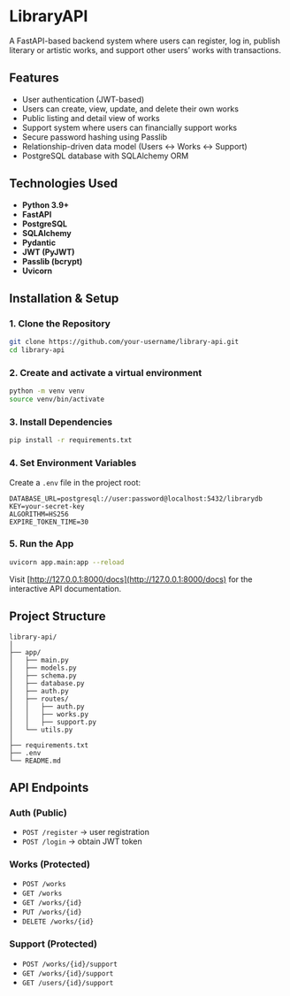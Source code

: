 
# LibraryAPI

A FastAPI-based backend system where users can register, log in, publish literary or artistic works, and support other users’ works with transactions.

## Features

- User authentication (JWT-based)
- Users can create, view, update, and delete their own works
- Public listing and detail view of works
- Support system where users can financially support works
- Secure password hashing using Passlib
- Relationship-driven data model (Users ↔ Works ↔ Support)
- PostgreSQL database with SQLAlchemy ORM

## Technologies Used

- **Python 3.9+**
- **FastAPI**
- **PostgreSQL**
- **SQLAlchemy**
- **Pydantic**
- **JWT (PyJWT)**
- **Passlib (bcrypt)**
- **Uvicorn**

## Installation & Setup

### 1. Clone the Repository
```bash
git clone https://github.com/your-username/library-api.git
cd library-api
```

### 2. Create and activate a virtual environment
```bash
python -m venv venv
source venv/bin/activate 
```

### 3. Install Dependencies
```bash
pip install -r requirements.txt
```

### 4. Set Environment Variables

Create a `.env` file in the project root:
```
DATABASE_URL=postgresql://user:password@localhost:5432/librarydb
KEY=your-secret-key
ALGORITHM=HS256
EXPIRE_TOKEN_TIME=30
```

### 5. Run the App

```bash
uvicorn app.main:app --reload
```

Visit [http://127.0.0.1:8000/docs](http://127.0.0.1:8000/docs) for the interactive API documentation.

## Project Structure

```
library-api/
│
├── app/
│   ├── main.py
│   ├── models.py
│   ├── schema.py
│   ├── database.py
│   ├── auth.py
│   ├── routes/
│   │   ├── auth.py
│   │   ├── works.py
│   │   ├── support.py
│   └── utils.py
│
├── requirements.txt
├── .env
└── README.md
```

## API Endpoints

### Auth (Public)
- `POST /register` → user registration
- `POST /login` → obtain JWT token

### Works (Protected)
- `POST /works`
- `GET /works`
- `GET /works/{id}`
- `PUT /works/{id}`
- `DELETE /works/{id}`

### Support (Protected)
- `POST /works/{id}/support`
- `GET /works/{id}/support`
- `GET /users/{id}/support`

